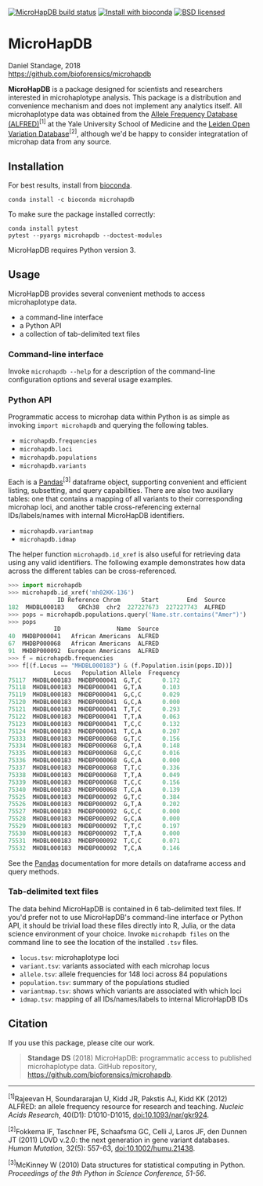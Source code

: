 [![MicroHapDB build status][travisbadge]](https://travis-ci.org/bioforensics/MicroHapDB)
[![Install with bioconda](https://img.shields.io/badge/install%20with-bioconda-brightgreen.svg?style=flat-square)](http://bioconda.github.io/recipes/microhapdb/README.html)
[![BSD licensed][licensebadge]](https://github.com/bioforensics/MicroHapDB/blob/master/LICENSE.txt)

# MicroHapDB

Daniel Standage, 2018  
https://github.com/bioforensics/microhapdb

**MicroHapDB** is a package designed for scientists and researchers interested in microhaplotype analysis.
This package is a distribution and convenience mechanism and does not implement any analytics itself.
All microhaplotype data was obtained from the [Allele Frequency Database (ALFRED)][alfred]<sup>[1]</sup> at the Yale University School of Medicine and the [Leiden Open Variation Database][lovd]<sup>[2]</sup>, although we'd be happy to consider integratation of microhap data from any source.

## Installation

For best results, install from [bioconda](https://bioconda.github.io/).

```
conda install -c bioconda microhapdb
```

To make sure the package installed correctly:

```
conda install pytest
pytest --pyargs microhapdb --doctest-modules
```

MicroHapDB requires Python version 3.

## Usage

MicroHapDB provides several convenient methods to access microhaplotype data.

- a command-line interface
- a Python API
- a collection of tab-delimited text files

### Command-line interface

Invoke `microhapdb --help` for a description of the command-line configuration options and several usage examples.

### Python API

Programmatic access to microhap data within Python is as simple as invoking `import microhapdb` and querying the following tables.

- `microhapdb.frequencies`
- `microhapdb.loci`
- `microhapdb.populations`
- `microhapdb.variants`

Each is a [Pandas][]<sup>[3]</sup> dataframe object, supporting convenient and efficient listing, subsetting, and query capabilities.
There are also two auxiliary tables: one that contains a mapping of all variants to their corresponding microhap loci, and another table cross-referencing external IDs/labels/names with internal MicroHapDB identifiers.

- `microhapdb.variantmap`
- `microhapdb.idmap`

The helper function `microhapdb.id_xref` is also useful for retrieving data using any valid identifiers.
The following example demonstrates how data across the different tables can be cross-referenced.

```python
>>> import microhapdb
>>> microhapdb.id_xref('mh02KK-136')
              ID Reference Chrom      Start        End  Source
182  MHDBL000183    GRCh38  chr2  227227673  227227743  ALFRED
>>> pops = microhapdb.populations.query('Name.str.contains("Amer")')
>>> pops
             ID                Name  Source
40  MHDBP000041   African Americans  ALFRED
67  MHDBP000068   African Americans  ALFRED
91  MHDBP000092  European Americans  ALFRED
>>> f = microhapdb.frequencies
>>> f[(f.Locus == "MHDBL000183") & (f.Population.isin(pops.ID))]
             Locus   Population Allele  Frequency
75117  MHDBL000183  MHDBP000041  G,T,C      0.172
75118  MHDBL000183  MHDBP000041  G,T,A      0.103
75119  MHDBL000183  MHDBP000041  G,C,C      0.029
75120  MHDBL000183  MHDBP000041  G,C,A      0.000
75121  MHDBL000183  MHDBP000041  T,T,C      0.293
75122  MHDBL000183  MHDBP000041  T,T,A      0.063
75123  MHDBL000183  MHDBP000041  T,C,C      0.132
75124  MHDBL000183  MHDBP000041  T,C,A      0.207
75333  MHDBL000183  MHDBP000068  G,T,C      0.156
75334  MHDBL000183  MHDBP000068  G,T,A      0.148
75335  MHDBL000183  MHDBP000068  G,C,C      0.016
75336  MHDBL000183  MHDBP000068  G,C,A      0.000
75337  MHDBL000183  MHDBP000068  T,T,C      0.336
75338  MHDBL000183  MHDBP000068  T,T,A      0.049
75339  MHDBL000183  MHDBP000068  T,C,C      0.156
75340  MHDBL000183  MHDBP000068  T,C,A      0.139
75525  MHDBL000183  MHDBP000092  G,T,C      0.384
75526  MHDBL000183  MHDBP000092  G,T,A      0.202
75527  MHDBL000183  MHDBP000092  G,C,C      0.000
75528  MHDBL000183  MHDBP000092  G,C,A      0.000
75529  MHDBL000183  MHDBP000092  T,T,C      0.197
75530  MHDBL000183  MHDBP000092  T,T,A      0.000
75531  MHDBL000183  MHDBP000092  T,C,C      0.071
75532  MHDBL000183  MHDBP000092  T,C,A      0.146
```

See the [Pandas][] documentation for more details on dataframe access and query methods.

### Tab-delimited text files

The data behind MicroHapDB is contained in 6 tab-delimited text files.
If you'd prefer not to use MicroHapDB's command-line interface or Python API, it should be trivial load these files directly into R, Julia, or the data science environment of your choice.
Invoke `microhapdb files` on the command line to see the location of the installed `.tsv` files.

- `locus.tsv`: microhaplotype loci
- `variant.tsv`: variants associated with each microhap locus
- `allele.tsv`: allele frequencies for 148 loci across 84 populations
- `population.tsv`: summary of the populations studied
- `variantmap.tsv`: shows which variants are associated with which loci
- `idmap.tsv`: mapping of all IDs/names/labels to internal MicroHapDB IDs


## Citation

If you use this package, please cite our work.

> **Standage DS** (2018) MicroHapDB: programmatic access to published microhaplotype data. GitHub repository, https://github.com/bioforensics/microhapdb.

----------

<sup>[1]</sup>Rajeevan H, Soundararajan U, Kidd JR, Pakstis AJ, Kidd KK (2012) ALFRED: an allele frequency resource for research and teaching. *Nucleic Acids Research*, 40(D1): D1010-D1015, [doi:10.1093/nar/gkr924](https://doi.org/10.1093/nar/gkr924).

<sup>[2]</sup>Fokkema IF, Taschner PE, Schaafsma GC, Celli J, Laros JF, den Dunnen JT (2011) LOVD v.2.0: the next generation in gene variant databases. *Human Mutation*, 32(5): 557-63, [doi:10.1002/humu.21438](https://doi.org/10.1002/humu.21438).

<sup>[3]</sup>McKinney W (2010) Data structures for statistical computing in Python. *Proceedings of the 9th Python in Science Conference, 51-56*.

[alfred]: https://alfred.med.yale.edu/alfred/alfredDataDownload.asp
[lovd]: http://www.lovd.nl/3.0/home
[Pandas]: https://pandas.pydata.org
[travisbadge]: https://img.shields.io/travis/bioforensics/MicroHapDB.svg
[pypibadge]: https://img.shields.io/pypi/v/microhapdb.svg
[licensebadge]: https://img.shields.io/badge/license-BSD-blue.svg
